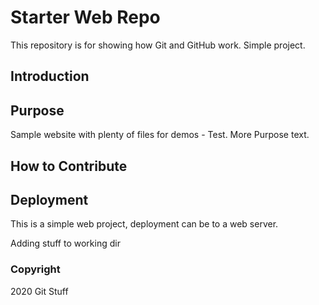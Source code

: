 # Starter Web Repo

This repository is for showing how Git and GitHub work. Simple project.

## Introduction

## Purpose

Sample website with plenty of files for demos - Test. More Purpose text.

## How to Contribute

## Deployment

This is a simple web project, deployment can be to a web server.

Adding stuff to working dir

### Copyright

2020 Git Stuff
